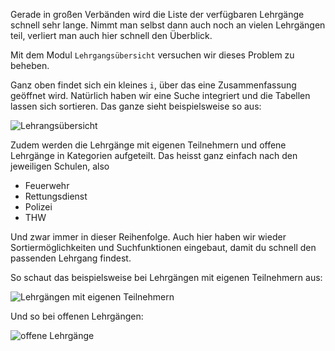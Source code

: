 Gerade in großen Verbänden wird die Liste der verfügbaren Lehrgänge schnell sehr lange. Nimmt man selbst dann auch noch an vielen Lehrgängen teil, verliert man auch hier schnell den Überblick.

Mit dem Modul `Lehrgangsübersicht` versuchen wir dieses Problem zu beheben.

Ganz oben findet sich ein kleines `i`, über das eine Zusammenfassung geöffnet wird. Natürlich haben wir eine Suche integriert und die Tabellen lassen sich sortieren. Das ganze sieht beispielsweise so aus:

![Lehrangsübersicht](overview.png)

Zudem werden die Lehrgänge mit eigenen Teilnehmern und offene Lehrgänge in Kategorien aufgeteilt. Das heisst ganz einfach nach den jeweiligen Schulen, also
* Feuerwehr
* Rettungsdienst
* Polizei
* THW

Und zwar immer in dieser Reihenfolge. Auch hier haben wir wieder Sortiermöglichkeiten und Suchfunktionen eingebaut, damit du schnell den passenden Lehrgang findest.

So schaut das beispielsweise bei Lehrgängen mit eigenen Teilnehmern aus:

![Lehrgängen mit eigenen Teilnehmern](own.png)

Und so bei offenen Lehrgängen:

![offene Lehrgänge](alliance.png)
